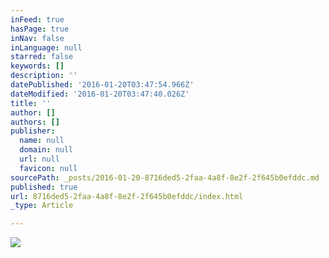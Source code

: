 ```yaml
---
inFeed: true
hasPage: true
inNav: false
inLanguage: null
starred: false
keywords: []
description: ''
datePublished: '2016-01-20T03:47:54.966Z'
dateModified: '2016-01-20T03:47:40.026Z'
title: ''
author: []
authors: []
publisher:
  name: null
  domain: null
  url: null
  favicon: null
sourcePath: _posts/2016-01-20-8716ded5-2faa-4a8f-8e2f-2f645b0efddc.md
published: true
url: 8716ded5-2faa-4a8f-8e2f-2f645b0efddc/index.html
_type: Article

---
```

![](https://the-grid-user-content.s3-us-west-2.amazonaws.com/080e06f7-5dda-4af3-9505-ec8b6c11fc2a.jpg)